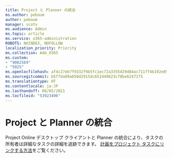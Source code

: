 ```yaml
---
title: Project と Planner の統合
ms.author: pebaum
author: pebaum
manager: scotv
ms.audience: Admin
ms.topic: article
ms.service: o365-administration
ROBOTS: NOINDEX, NOFOLLOW
localization_priority: Priority
ms.collection: Adm_O365
ms.custom:
- "9002569"
- "5025"
ms.openlocfilehash: af4c27eb7f9332f9b5fc1ec72a3355d29d84ac711ff4b102e0550d413772cf2f
ms.sourcegitcommit: b5f7da89a650d2915dc652449623c78be6247175
ms.translationtype: HT
ms.contentlocale: ja-JP
ms.lasthandoff: 08/05/2021
ms.locfileid: "53923496"
---
```

# <a name="project-and-planner-integration"></a>Project と Planner の統合

Project Online デスクトップ クライアントと Planner の統合により、タスクの所有者は詳細なタスクの詳細を追跡できます。 [計画をプロジェクト タスクにリンクする方法](https://www.microsoft.com/microsoft-365/blog/2017/10/30/introducing-new-ways-to-work-in-microsoft-project/)をご覧ください。
